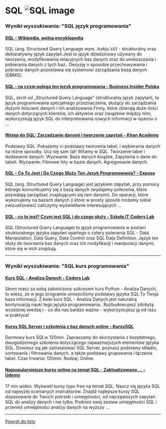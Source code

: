 # SQL ![SQL image](https://www.tiobe.com/wp-content/themes/tiobe/tiobe-index/images/SQL.png)

### Wyniki wyszukiwania: "SQL język programowania" 

#### [SQL - Wikipedia, wolna encyklopedia](https://pl.wikipedia.org/wiki/SQL) 

 SQL (ang. Structured Query Language wym. /ɛskjuːˈɛl/) - strukturalny oraz deklaratywny język zapytań.Jest to język dziedzinowy używany do tworzenia, modyfikowania relacyjnych baz danych oraz do umieszczania i pobierania danych z tych baz.. Decyzję o sposobie przechowywania i pobrania danych pozostawia się systemowi zarządzania bazą danych (DBMS).




#### [SQL - na czym polega ten język programowania - Business Insider Polska](https://businessinsider.com.pl/technologie/nauka/sql-na-czym-polega-ten-jezyk-programowania/84hgpn8) 

 SQL, skrót od „Structured Query Language" (strukturalny język zapytań), to język programowania specjalnego przeznaczenia, służący do zarządzania dużymi ilościami danych i ich analizowania.Firmy, które zbierają duże ilości danych dotyczących klientów, ich aktywów oraz związków między nimi, wykorzystują język SQL do interpretowania nowych informacji w oparciu o ...




#### [Wstęp do SQL: Zarządzanie danymi i tworzenie zapytań - Khan Academy](https://pl.khanacademy.org/computing/computer-programming/sql) 

 Podstawy SQL. Pokażemy ci podstawy tworzenia tabel, i wybierania danych na różne sposoby. Ucz się sam (a)! Witamy w SQL. Tworzenie tabel i dodawanie danych. Wyzwanie: Baza danych książek. Zapytania o dane do tabeli. Wyzwanie: Filmowe hity w bazie danych. Agregowanie danych.




#### [SQL - Co To Jest i Do Czego Służy Ten Język Programowania? - Expose](https://expose.pl/sql-co-to-jest-i-do-czego-sluzy/) 

 SQL (ang. Structured Query Language) jest językiem zapytań, przy pomocy którego komunikujemy się z bazą danych (wydajemy polecenia, które pozwalają zarządzać znajdującymi się tam danymi). Do operacji, które wykonujemy na bazach danych (i które w prosty sposób możemy sobie zwizualizować) zaliczymy wyświetlanie interesujących ...




#### [SQL - co to jest? Czym jest SQL i do czego służy - Szkoła IT Coders Lab](https://coderslab.pl/pl/blog/czym-jest-sql-i-do-czego-sluzy) 

 SQL (Structured Query Language) to język programowania w postaci strukturalnego języka zapytań opartego o cztery polecenia SQL - Data Manipulation, Data Query, Data Control oraz SQL Data Definition. Język ten służy do tworzenia baz danych oraz ich modyfikacji i manipulacji danymi, które się w nich znajdują.






---

### Wyniki wyszukiwania: "SQL kurs programowania" 

#### [Kurs SQL - Analiza Danych - Coders Lab](https://coderslab.pl/pl/sql-analiza-danych) 

 Skoro masz za sobą zakończony sukcesem kurs Python - Analiza Danych, to wiesz, że w jego programie umieściliśmy podstawy języka SQL.To Twoja baza informacji. Z kolei kurs SQL - Analiza Danych jest naturalną kontynuacją nauki tego języka programowania.. Rozbudowujesz zdobytą wcześniej wiedzę i - co dla nas bardzo ważne - wykorzystujesz ją od razu w praktyce!




#### [Kursy SQL Server i szkolenia z baz danych online - KursySQL](https://www.kursysql.pl/) 

 Darmowy kurs SQLw 120min. Zapraszamy do skorzystania z bezpłatnego, dwugodzinnego szkolenia dotyczącego najważniejszych elementów języka SQL. Dowiesz się jak zainstalować SQL Server, poznasz podstawy składni, sortowania i filtrowania danych, a także podstawy grupowania i łączenia tabel. Czas trwania: 120min. Rodzaj: Online.




#### [Najpopularniejsze kursy online na temat SQL - Zaktualizowano ... - Udemy](https://www.udemy.com/pl/topic/sql/) 

 17 min wideo. Wyświetl kursy typu free na temat SQL. Naucz się języka SQL od najwyżej ocenianych instruktorów. Znajdź najlepsze kursy SQL dopasowane do Twoich potrzeb i umiejętności, od najczęstszych zapytań SQL do analizy danych i nie tylko. Podnieś swój zestaw umiejętności SQL i przenieś umiejętności analizy danych na wyższy ...






---

 [Powrót do listy](../top20.md)